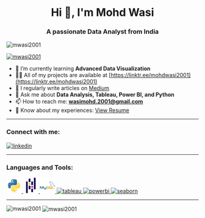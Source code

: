 <h1 align="center">Hi 👋, I'm Mohd Wasi</h1>
<h3 align="center">A passionate Data Analyst from India</h3>

<p align="left">
  <img src="https://komarev.com/ghpvc/?username=mwasi2001&label=Profile%20views&color=0e75b6&style=flat" alt="mwasi2001" />
</p>

<p align="left">
  <a href="https://github.com/ryo-ma/github-profile-trophy">
    <img src="https://github-profile-trophy.vercel.app/?username=mwasi2001" alt="mwasi2001" />
  </a>
</p>

- 🌱 I’m currently learning **Advanced Data Visualization**  
- 👨‍💻 All of my projects are available at [https://linktr.ee/mohdwasi2001](https://linktr.ee/mohdwasi2001)  
- 📝 I regularly write articles on [Medium](https://medium.com/@mohdw7755)  
- 💬 Ask me about **Data Analysis, Tableau, Power BI, and Python**  
- 📫 How to reach me: **wasimohd.2001@gmail.com**  
- 📄 Know about my experiences: [View Resume](https://drive.google.com/file/d/1EXAMPLE-DOWNLOAD-LINK)  

---

<h3 align="left">Connect with me:</h3>
<p align="left">
  <a href="https://linkedin.com/in/mohdwasiprofile" target="_blank">
    <img align="center" src="https://raw.githubusercontent.com/rahuldkjain/github-profile-readme-generator/master/src/images/icons/Social/linked-in-alt.svg" alt="linkedin" height="30" width="40" />
  </a>
</p>

---

<h3 align="left">Languages and Tools:</h3>
<p align="left">
  <a href="https://www.python.org" target="_blank" rel="noreferrer">
    <img src="https://raw.githubusercontent.com/devicons/devicon/master/icons/python/python-original.svg" alt="python" width="40" height="40"/>
  </a>
  <a href="https://pandas.pydata.org/" target="_blank" rel="noreferrer">
    <img src="https://raw.githubusercontent.com/devicons/devicon/2ae2a900d2f041da66e950e4d48052658d850630/icons/pandas/pandas-original.svg" alt="pandas" width="40" height="40"/>
  </a>
  <a href="https://www.mysql.com/" target="_blank" rel="noreferrer">
    <img src="https://raw.githubusercontent.com/devicons/devicon/master/icons/mysql/mysql-original-wordmark.svg" alt="mysql" width="40" height="40"/>
  </a>
  <a href="https://www.tableau.com/" target="_blank" rel="noreferrer">
    <img src="https://cdn.dribbble.com/users/548568/screenshots/3147695/media/b3d4d3b86b00e7d54269e417c1c17a03.gif" alt="tableau" width="40" height="40"/>
  </a>
  <a href="https://powerbi.microsoft.com/" target="_blank" rel="noreferrer">
    <img src="https://cdn.dribbble.com/users/528264/screenshots/3140440/media/22f7bcbf1993c1f7327081aebf83f8c7.gif" alt="powerbi" width="40" height="40"/>
  </a>
  <a href="https://seaborn.pydata.org/" target="_blank" rel="noreferrer">
    <img src="https://seaborn.pydata.org/_images/logo-mark-lightbg.svg" alt="seaborn" width="40" height="40"/>
  </a>
</p>

---

<p><img align="left" src="https://github-readme-stats.vercel.app/api/top-langs?username=mwasi2001&show_icons=true&locale=en&layout=compact" alt="mwasi2001" /></p>

<p>&nbsp;<img align="center" src="https://github-readme-stats.vercel.app/api?username=mwasi2001&show_icons=true&locale=en" alt="mwasi2001" /></p>
